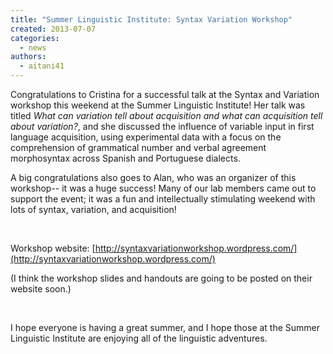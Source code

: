 ```yaml
---
title: "Summer Linguistic Institute: Syntax Variation Workshop"
created: 2013-07-07
categories: 
  - news
authors: 
  - aitani41
---
```


Congratulations to Cristina for a successful talk at the Syntax and Variation workshop this weekend at the Summer Linguistic Institute! Her talk was titled _What can variation tell about acquisition and what can acquisition tell about variation?_, and she discussed the influence of variable input in first language acquisition, using experimental data with a focus on the comprehension of grammatical number and verbal agreement morphosyntax across Spanish and Portuguese dialects.

A big congratulations also goes to Alan, who was an organizer of this workshop-- it was a huge success! Many of our lab members came out to support the event; it was a fun and intellectually stimulating weekend with lots of syntax, variation, and acquisition!

 

Workshop website: [http://syntaxvariationworkshop.wordpress.com/](http://syntaxvariationworkshop.wordpress.com/)

(I think the workshop slides and handouts are going to be posted on their website soon.)

 

I hope everyone is having a great summer, and I hope those at the Summer Linguistic Institute are enjoying all of the linguistic adventures.
